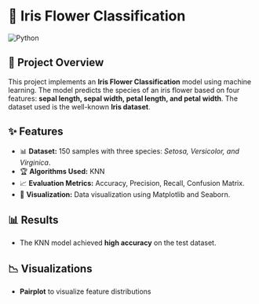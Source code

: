 # 🌸 Iris Flower Classification

![Python](https://img.shields.io/badge/Python-3.8%2B-blue) 

## 📌 Project Overview
This project implements an **Iris Flower Classification** model using machine learning. The model predicts the species of an iris flower based on four features: **sepal length, sepal width, petal length, and petal width**. The dataset used is the well-known **Iris dataset**.

## ✨ Features
- 📊 **Dataset:** 150 samples with three species: *Setosa, Versicolor, and Virginica*.
- 🏆 **Algorithms Used:**  KNN
- 📈 **Evaluation Metrics:** Accuracy, Precision, Recall, Confusion Matrix.
- 🎨 **Visualization:** Data visualization using Matplotlib and Seaborn.

## 📊 Results
- The KNN model achieved **high accuracy** on the test dataset.
  
## 📉 Visualizations
- **Pairplot** to visualize feature distributions



